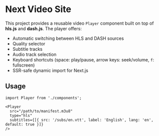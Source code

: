 # Next Video Site

This project provides a reusable video `Player` component built on top of **hls.js** and **dash.js**. The player offers:

- Automatic switching between HLS and DASH sources
- Quality selector
- Subtitle tracks
- Audio track selection
- Keyboard shortcuts (space: play/pause, arrow keys: seek/volume, `f`: fullscreen)
- SSR-safe dynamic import for Next.js

## Usage

```tsx
import Player from './components';

<Player
  src="/path/to/manifest.m3u8"
  type="hls"
  subtitles={[{ src: '/subs/en.vtt', label: 'English', lang: 'en', default: true }]}
/>
```
